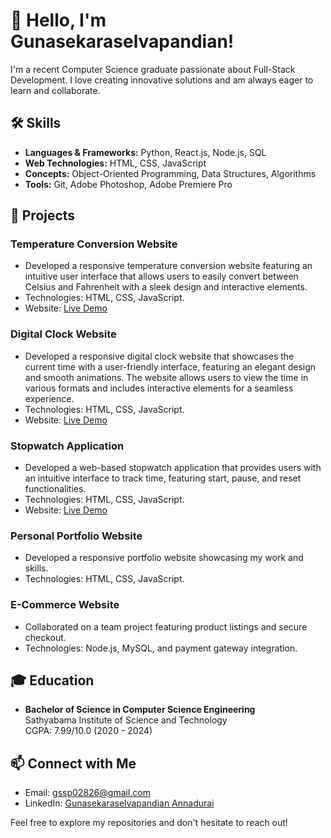 # 👋 Hello, I'm Gunasekaraselvapandian!

I'm a recent Computer Science graduate passionate about Full-Stack Development. I love creating innovative solutions and am always eager to learn and collaborate.

## 🛠️ Skills
- **Languages & Frameworks:** Python, React.js, Node.js, SQL
- **Web Technologies:** HTML, CSS, JavaScript
- **Concepts:** Object-Oriented Programming, Data Structures, Algorithms
- **Tools:** Git, Adobe Photoshop, Adobe Premiere Pro

## 🌟 Projects
### Temperature Conversion Website
- Developed a responsive temperature conversion website featuring an intuitive user interface that allows users to easily convert between Celsius and Fahrenheit with a sleek design and interactive elements.
- Technologies: HTML, CSS, JavaScript.
- Website: [Live Demo](https://guna02826.github.io/temp-conversion-js/)

### Digital Clock Website
- Developed a responsive digital clock website that showcases the current time with a user-friendly interface, featuring an elegant design and smooth animations. The website allows users to view the time in various formats and includes interactive elements for a seamless experience.
- Technologies: HTML, CSS, JavaScript.
- Website: [Live Demo](https://guna02826.github.io/digital-clock-js/)

### Stopwatch Application
- Developed a web-based stopwatch application that provides users with an intuitive interface to track time, featuring start, pause, and reset functionalities.
- Technologies: HTML, CSS, JavaScript.
- Website: [Live Demo](https://guna02826.github.io/stopwatch-js/)

### Personal Portfolio Website
- Developed a responsive portfolio website showcasing my work and skills.
- Technologies: HTML, CSS, JavaScript.

### E-Commerce Website
- Collaborated on a team project featuring product listings and secure checkout.
- Technologies: Node.js, MySQL, and payment gateway integration.

## 🎓 Education
- **Bachelor of Science in Computer Science Engineering**  
  Sathyabama Institute of Science and Technology  
  CGPA: 7.99/10.0 (2020 - 2024)

## 📫 Connect with Me
- Email: [gssp02826@gmail.com](mailto:gssp02826@gmail.com)
- LinkedIn: [Gunasekaraselvapandian Annadurai](https://www.linkedin.com/in/gunasekaraselvapandian-annadurai/)

Feel free to explore my repositories and don't hesitate to reach out!
